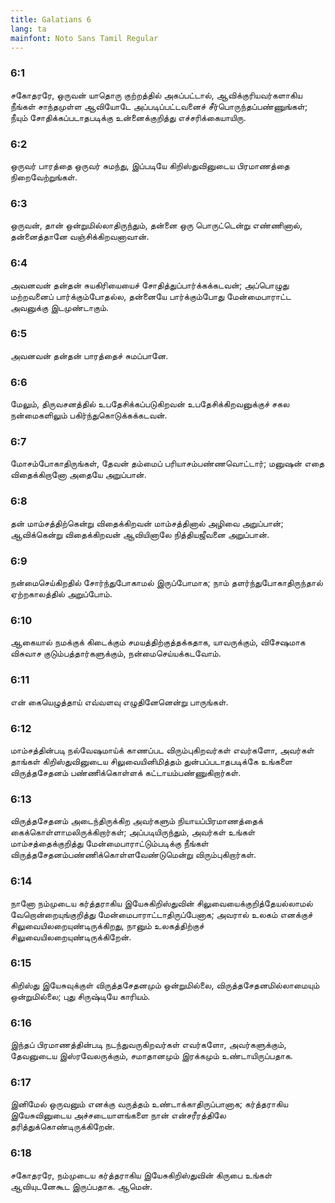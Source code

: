 ```yaml
---
title: Galatians 6
lang: ta
mainfont: Noto Sans Tamil Regular
---
```


###  6:1

சகோதரரே, ஒருவன் யாதொரு குற்றத்தில் அகப்பட்டால், ஆவிக்குரியவர்களாகிய நீங்கள் சாந்தமுள்ள ஆவியோடே அப்படிப்பட்டவனைச் சீர்பொருந்தப்பண்ணுங்கள்; நீயும் சோதிக்கப்படாதபடிக்கு உன்னைக்குறித்து எச்சரிக்கையாயிரு.

###  6:2

ஒருவர் பாரத்தை ஒருவர் சுமந்து, இப்படியே கிறிஸ்துவினுடைய பிரமாணத்தை நிறைவேற்றுங்கள்.

###  6:3

ஒருவன், தான் ஒன்றுமில்லாதிருந்தும், தன்னை ஒரு பொருட்டென்று எண்ணினால், தன்னைத்தானே வஞ்சிக்கிறவனாவான்.

###  6:4

அவனவன் தன்தன் சுயகிரியையைச் சோதித்துப்பார்க்கக்கடவன்; அப்பொழுது மற்றவனைப் பார்க்கும்போதல்ல, தன்னையே பார்க்கும்போது மேன்மைபாராட்ட அவனுக்கு இடமுண்டாகும்.

###  6:5

அவனவன் தன்தன் பாரத்தைச் சுமப்பானே.

###  6:6

மேலும், திருவசனத்தில் உபதேசிக்கப்படுகிறவன் உபதேசிக்கிறவனுக்குச் சகல நன்மைகளிலும் பகிர்ந்துகொடுக்கக்கடவன்.

###  6:7

மோசம்போகாதிருங்கள், தேவன் தம்மைப் பரியாசம்பண்ணவொட்டார்; மனுஷன் எதை விதைக்கிறானோ அதையே அறுப்பான்.

###  6:8

தன் மாம்சத்திற்கென்று விதைக்கிறவன் மாம்சத்தினால் அழிவை அறுப்பான்; ஆவிக்கென்று விதைக்கிறவன் ஆவியினாலே நித்தியஜீவனை அறுப்பான்.

###  6:9

நன்மைசெய்கிறதில் சோர்ந்துபோகாமல் இருப்போமாக; நாம் தளர்ந்துபோகாதிருந்தால் ஏற்றகாலத்தில் அறுப்போம்.

###  6:10

ஆகையால் நமக்குக் கிடைக்கும் சமயத்திற்குத்தக்கதாக, யாவருக்கும், விசேஷமாக விசுவாச குடும்பத்தார்களுக்கும், நன்மைசெய்யக்கடவோம்.

###  6:11

என் கையெழுத்தாய் எவ்வளவு எழுதினேனென்று பாருங்கள்.

###  6:12

மாம்சத்தின்படி நல்வேஷமாய்க் காணப்பட விரும்புகிறவர்கள் எவர்களோ, அவர்கள் தாங்கள் கிறிஸ்துவினுடைய சிலுவையினிமித்தம் துன்பப்படாதபடிக்கே உங்களை விருத்தசேதனம் பண்ணிக்கொள்ளக் கட்டாயம்பண்ணுகிறார்கள்.

###  6:13

விருத்தசேதனம் அடைந்திருக்கிற அவர்களும் நியாயப்பிரமாணத்தைக் கைக்கொள்ளாமலிருக்கிறார்கள்; அப்படியிருந்தும், அவர்கள் உங்கள் மாம்சத்தைக்குறித்து மேன்மைபாராட்டும்படிக்கு நீங்கள் விருத்தசேதனம்பண்ணிக்கொள்ளவேண்டுமென்று விரும்புகிறார்கள்.

###  6:14

நானோ நம்முடைய கர்த்தராகிய இயேசுகிறிஸ்துவின் சிலுவையைக்குறித்தேயல்லாமல் வேறொன்றையுங்குறித்து மேன்மைபாராட்டாதிருப்பேனாக; அவரால் உலகம் எனக்குச் சிலுவையிலறையுண்டிருக்கிறது, நானும் உலகத்திற்குச் சிலுவையிலறையுண்டிருக்கிறேன்.

###  6:15

கிறிஸ்து இயேசுவுக்குள் விருத்தசேதனமும் ஒன்றுமில்லை, விருத்தசேதனமில்லாமையும் ஒன்றுமில்லை; புது சிருஷ்டியே காரியம்.

###  6:16

இந்தப் பிரமாணத்தின்படி நடந்துவருகிறவர்கள் எவர்களோ, அவர்களுக்கும், தேவனுடைய இஸ்ரவேலருக்கும், சமாதானமும் இரக்கமும் உண்டாயிருப்பதாக.

###  6:17

இனிமேல் ஒருவனும் எனக்கு வருத்தம் உண்டாக்காதிருப்பானாக; கர்த்தராகிய இயேசுவினுடைய அச்சடையாளங்களை நான் என்சரீரத்திலே தரித்துக்கொண்டிருக்கிறேன்.

###  6:18

சகோதரரே, நம்முடைய கர்த்தராகிய இயேசுகிறிஸ்துவின் கிருபை உங்கள் ஆவியுடனேகூட இருப்பதாக. ஆமென்.

